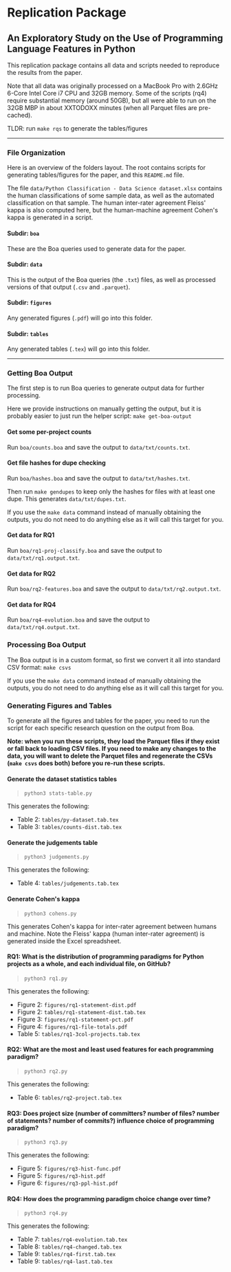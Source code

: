 # Replication Package
## An Exploratory Study on the Use of Programming Language Features in Python

This replication package contains all data and scripts needed to reproduce the results from the paper.

Note that all data was originally processed on a MacBook Pro with 2.6GHz 6-Core Intel Core i7 CPU and 32GB memory.  Some of the scripts (rq4) require substantial memory (around 50GB), but all were able to run on the 32GB MBP in about XXTODOXX minutes (when all Parquet files are pre-cached).

TLDR: run `make rqs` to generate the tables/figures

------------------------------------------------------

### File Organization

Here is an overview of the folders layout.  The root contains scripts for generating tables/figures for the paper, and this `README.md` file.

The file `data/Python Classification - Data Science dataset.xlsx` contains the human classifications of some sample data, as well as the automated classification on that sample. The human inter-rater agreement Fleiss' kappa is also computed here, but the human-machine agreement Cohen's kappa is generated in a script.

#### Subdir: `boa`
These are the Boa queries used to generate data for the paper.

#### Subdir: `data`
This is the output of the Boa queries (the `.txt`) files, as well as processed versions of that output (`.csv` and `.parquet`).

#### Subdir: `figures`
Any generated figures (`.pdf`) will go into this folder.

#### Subdir: `tables`
Any generated tables (`.tex`) will go into this folder.

------------------------------------------------------

### Getting Boa Output

The first step is to run Boa queries to generate output data for further processing.

Here we provide instructions on manually getting the output, but it is probably easier to just run the helper script: `make get-boa-output`

#### Get some per-project counts
Run `boa/counts.boa` and save the output to `data/txt/counts.txt`.

#### Get file hashes for dupe checking
Run `boa/hashes.boa` and save the output to `data/txt/hashes.txt`.

Then run `make gendupes` to keep only the hashes for files with at least one dupe.  This generates `data/txt/dupes.txt`.

If you use the `make data` command instead of manually obtaining the outputs, you do not need to do anything else as it will call this target for you.

#### Get data for RQ1
Run `boa/rq1-proj-classify.boa` and save the output to `data/txt/rq1.output.txt`.

#### Get data for RQ2
Run `boa/rq2-features.boa` and save the output to `data/txt/rq2.output.txt`.

#### Get data for RQ4
Run `boa/rq4-evolution.boa` and save the output to `data/txt/rq4.output.txt`.

### Processing Boa Output

The Boa output is in a custom format, so first we convert it all into standard CSV format: `make csvs`

If you use the `make data` command instead of manually obtaining the outputs, you do not need to do anything else as it will call this target for you.

### Generating Figures and Tables

To generate all the figures and tables for the paper, you need to run the script for each specific research question on the output from Boa.

**Note: when you run these scripts, they load the Parquet files if they exist or fall back to loading CSV files. If you need to make any changes to the data, you will want to delete the Parquet files and regenerate the CSVs (`make csvs` does both) before you re-run these scripts.**

#### Generate the dataset statistics tables

> `python3 stats-table.py`

This generates the following:

- Table 2: `tables/py-dataset.tab.tex`
- Table 3: `tables/counts-dist.tab.tex`

#### Generate the judgements table

> `python3 judgements.py`

This generates the following:

- Table 4: `tables/judgements.tab.tex`

#### Generate Cohen's kappa

> `python3 cohens.py`

This generates Cohen's kappa for inter-rater agreement between humans and machine.  Note the Fleiss' kappa (human inter-rater agreement) is generated inside the Excel spreadsheet.

#### RQ1: What is the distribution of programming paradigms for Python projects as a whole, and each individual file, on GitHub?

> `python3 rq1.py`

This generates the following:

- Figure 2: `figures/rq1-statement-dist.pdf`
- Figure 2: `tables/rq1-statement-dist.tab.tex`
- Figure 3: `figures/rq1-statement-pct.pdf`
- Figure 4: `figures/rq1-file-totals.pdf`
- Table 5: `tables/rq1-3col-projects.tab.tex`

#### RQ2: What are the most and least used features for each programming paradigm?

> `python3 rq2.py`

This generates the following:

- Table 6: `tables/rq2-project.tab.tex`

#### RQ3: Does project size (number of committers? number of files? number of statements? number of commits?) influence choice of programming paradigm?

> `python3 rq3.py`

This generates the following:

- Figure 5: `figures/rq3-hist-func.pdf`
- Figure 5: `figures/rq3-hist.pdf`
- Figure 6: `figures/rq3-ppl-hist.pdf`

#### RQ4: How does the programming paradigm choice change over time?

> `python3 rq4.py`

This generates the following:

- Table 7: `tables/rq4-evolution.tab.tex`
- Table 8: `tables/rq4-changed.tab.tex`
- Table 9: `tables/rq4-first.tab.tex`
- Table 9: `tables/rq4-last.tab.tex`
